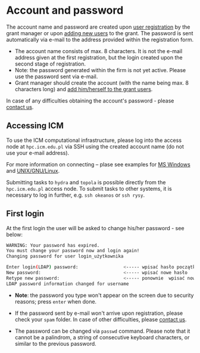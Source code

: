 
# Account and password

The account name and password are created upon [user registration](./en_zakladanie_konta.md) by the grant manager or upon [adding new users](./en_jak_wystapic_o_grant_obliczeniowy.md) to the grant. The password is sent automatically via e-mail to the address provided within the registration form.

- The account name consists of max. 8 characters. It is not the e-mail address given at the first registration, but the login created upon the second stage of registration.
- Note: the password generated within the firm is not yet active. Please use the password sent via e-mail.
- Grant manager should create the account (with the name being max. 8 characters long) and [add him/herself to the grant users](./en_jak_wystapic_o_grant_obliczeniowy.md).

In case of any difficulties obtaining the account's password - please [contact us](../kontakt.md).

## Accessing ICM

To use the ICM computational infrastructure, please log into the access node at `hpc.icm.edu.pl` via SSH using the created account name (do not use your e-mail address).

For more information on connecting – plase see examples for [MS Windows](../Tutorials/Logowanie/ssh_windows.md) and [UNIX/GNU/Linux](../Tutorials/Logowanie/ssh.md).

Submitting tasks to `hydra` and `topola` is possible directly from the `hpc.icm.edu.pl` access node. To submit tasks to other systems, it is necessary to log in further, e.g. `ssh okeanos` or `ssh rysy`.

## First login

At the first login the user will be asked to change his/her password - see below:

```.sh
WARNING: Your password has expired.
You must change your password now and login again!
Changing password for user login_użytkownika

Enter login(LDAP) password:                 <----- wpisać hasło początkowe z maila
New password:                               <----- wpisać nowe hasło
Retype new password:                        <----- ponownie  wpisać nowe hasło
LDAP password information changed for username
```

- **Note**: the password you type won't appear on the screen due to security reasons; press `enter` when done.

- If the password sent by e-mail won't arrive upon registration, please check your `spam` folder. In case of other difficulties, please [contact us](../kontakt.md).

- The password can be changed via `passwd` command. Please note that it cannot be a palindrom, a string of consecutive keyboard characters, or similar to the previous password.
